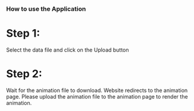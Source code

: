 ### How to use the Application

# Step 1:

Select the data file and click on the Upload button

# Step 2:

Wait for the animation file to download.
Website redirects to the animation page.
Please upload the animation file to the animation page to render the animation.
